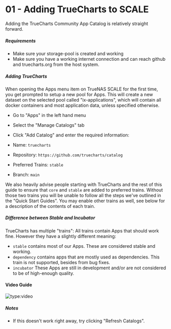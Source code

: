 # 01 - Adding TrueCharts to SCALE

Adding the TrueCharts Community App Catalog is relatively straight forward.

##### Requirements

- Make sure your storage-pool is created and working
- Make sure you have a working internet connection and can reach github and truecharts.org from the host system.

##### Adding TrueCharts

When opening the Apps menu item on TrueNAS SCALE for the first time, you get prompted to setup a new pool for Apps.
This will create a new dataset on the selected pool called "ix-applications", which will contain all docker containers and most application data, unless specified otherwise.

- Go to "Apps" in the left hand menu
- Select the "Manage Catalogs" tab
- Click "Add Catalog" and enter the required information:

- Name: `truecharts`
- Repository: `https://github.com/truecharts/catalog`
- Preferred Trains: `stable`
- Branch: `main`

We also heavily advise people starting with TrueCharts and the rest of this guide to ensure that `core` and `stable` are added to preferred trains. Without those two trains you will be unable to follow all the steps we've outlined in the "Quick Start Guides". You may enable other trains as well, see below for a description of the contents of each train.

##### Difference between Stable and Incubator

TrueCharts has multiple "trains": All trains contain Apps that should work fine. However they have a slightly different meaning:

- `stable` contains most of our Apps. These are considered stable and working.
- `dependency` contains apps that are mostly used as dependencies. This train is not supported, besides from bug fixes.
- `incubator` These Apps are still in development and/or are not considered to be of high-enough quality.


#### Video Guide

![type:video](https://www.youtube.com/embed/Vomm8uvdCM0)

##### Notes

- If this doesn't work right away, try clicking "Refresh Catalogs".
